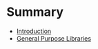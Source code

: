 # Summary

* [Introduction](README.md)
* [General Purpose Libraries](general-purpose-libraries.md)

